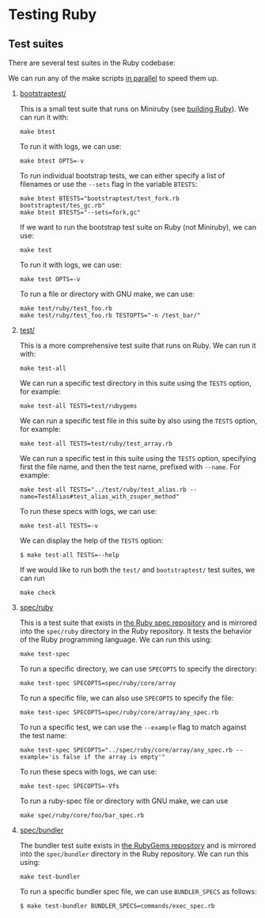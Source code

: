 # Testing Ruby

## Test suites

There are several test suites in the Ruby codebase:

We can run any of the make scripts [in parallel](building_ruby.md#label-Running+make+scripts+in+parallel) to speed them up.

1. [bootstraptest/](https://github.com/ruby/ruby/tree/master/bootstraptest)

    This is a small test suite that runs on Miniruby (see [building Ruby](building_ruby.md#label-Miniruby+vs+Ruby)). We can run it with:

    ```
    make btest
    ```

    To run it with logs, we can use:

    ```
    make btest OPTS=-v
    ```

    To run individual bootstrap tests, we can either specify a list of filenames or use the `--sets` flag in the variable `BTESTS`:

    ```
    make btest BTESTS="bootstraptest/test_fork.rb bootstraptest/tes_gc.rb"
    make btest BTESTS="--sets=fork,gc"
    ```

    If we want to run the bootstrap test suite on Ruby (not Miniruby), we can use:

    ```
    make test
    ```

    To run it with logs, we can use:

    ```
    make test OPTS=-v
    ```

    To run a file or directory with GNU make, we can use:

    ```
    make test/ruby/test_foo.rb
    make test/ruby/test_foo.rb TESTOPTS="-n /test_bar/"
    ```

2. [test/](https://github.com/ruby/ruby/tree/master/test)

    This is a more comprehensive test suite that runs on Ruby. We can run it with:

    ```
    make test-all
    ```

    We can run a specific test directory in this suite using the `TESTS` option, for example:

    ```
    make test-all TESTS=test/rubygems
    ```

    We can run a specific test file in this suite by also using the `TESTS` option, for example:

    ```
    make test-all TESTS=test/ruby/test_array.rb
    ```

    We can run a specific test in this suite using the `TESTS` option, specifying
    first the file name, and then the test name, prefixed with `--name`. For example:

    ```
    make test-all TESTS="../test/ruby/test_alias.rb --name=TestAlias#test_alias_with_zsuper_method"
    ```

    To run these specs with logs, we can use:

    ```
    make test-all TESTS=-v
    ```

    We can display the help of the `TESTS` option:

    ```
    $ make test-all TESTS=--help
    ```

    If we would like to run both the `test/` and `bootstraptest/` test suites, we can run

    ```
    make check
    ```

3. [spec/ruby](https://github.com/ruby/ruby/tree/master/spec/ruby)

    This is a test suite that exists in [the Ruby spec repository](https://github.com/ruby/spec) and is mirrored into the `spec/ruby` directory in the Ruby repository. It tests the behavior of the Ruby programming language. We can run this using:

    ```
    make test-spec
    ```

    To run a specific directory, we can use `SPECOPTS` to specify the directory:

    ```
    make test-spec SPECOPTS=spec/ruby/core/array
    ```

    To run a specific file, we can also use `SPECOPTS` to specify the file:

    ```
    make test-spec SPECOPTS=spec/ruby/core/array/any_spec.rb
    ```

    To run a specific test, we can use the `--example` flag to match against the test name:

    ```
    make test-spec SPECOPTS="../spec/ruby/core/array/any_spec.rb --example='is false if the array is empty'"
    ```

    To run these specs with logs, we can use:

    ```
    make test-spec SPECOPTS=-Vfs
    ```

    To run a ruby-spec file or directory with GNU make, we can use

    ```
    make spec/ruby/core/foo/bar_spec.rb
    ```

4. [spec/bundler](https://github.com/ruby/ruby/tree/master/spec/bundler)

    The bundler test suite exists in [the RubyGems repository](https://github.com/rubygems/rubygems/tree/master/bundler/spec) and is mirrored into the `spec/bundler` directory in the Ruby repository. We can run this using:

    ```
    make test-bundler
    ```

    To run a specific bundler spec file, we can use `BUNDLER_SPECS` as follows:

    ```
    $ make test-bundler BUNDLER_SPECS=commands/exec_spec.rb
    ```
